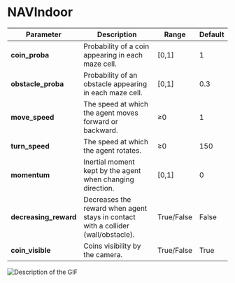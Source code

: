 # NAVIndoor

| Parameter            | Description                                                              | Range            | Default |
|----------------------|--------------------------------------------------------------------------|------------------|---------|
| **coin_proba**       | Probability of a coin appearing in each maze cell.                       | [0,1]          | 1       |
| **obstacle_proba**   | Probability of an obstacle appearing in each maze cell.                  | [0,1]           | 0.3     |
| **move_speed**       | The speed at which the agent moves forward or backward.                  | ≥0 | 1       |
| **turn_speed**       | The speed at which the agent rotates.                                    | ≥0               | 150     |
| **momentum**         | Inertial moment kept by the agent when changing direction.               | [0,1]           | 0       |
| **decreasing_reward**| Decreases the reward when agent stays in contact with a collider (wall/obstacle). | True/False       | False   |
| **coin_visible**     | Coins visibility by the camera.                                         | True/False       | True    |

![Description of the GIF](https://github.com/PaperID1776/NAVIndoor/blob/main/explore.gif "Optional title")
